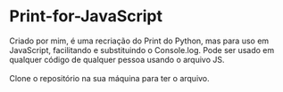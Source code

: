 # Print-for-JavaScript
Criado por mim, é uma recriação do Print do Python, mas para uso em JavaScript, facilitando e substituindo o Console.log. Pode ser usado em qualquer código de qualquer pessoa usando o arquivo JS.
<br><br>
Clone o repositório na sua máquina para ter o arquivo.
